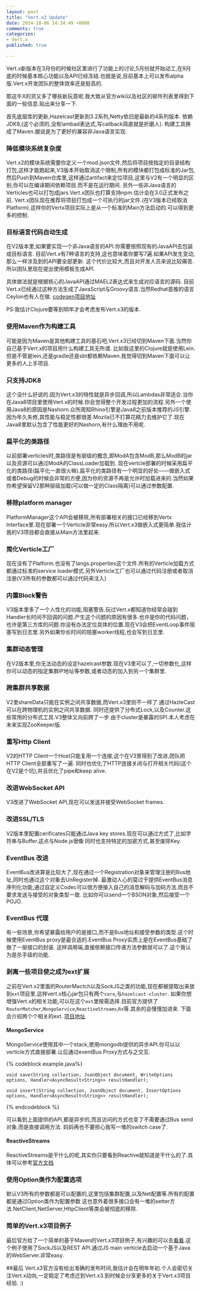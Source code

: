 ```yaml
---
layout: post
title: "Vert.x3 Update"
date: 2014-10-06 14:34:49 +0800
comments: true
categories:
- Vert.x
published: true

---
```


Vert.x新版本在3月份的时候社区里进行了功能上的讨论,5月份就开始动工,在9月底的时候基本核心功能以及API已经冻结.也就是说,目前基本上可以发布alpha版.Vert.x开发团队的整体效率还是挺高的.

那这牛X的货又多了哪些新玩意呢.我大致从官方wiki以及社区的邮件列表里得到下面的一些信息.贴出来分享一下.

首先底层库的更新,Hazelcast更新到3.2系列,Netty依旧是最新的4系列版本.
依赖JDK8,(这个必须的,没有lambad表达式,写callback简直就是折磨人).
构建工具换成了Maven.据说是为了更好的兼容非Java语言实现.

### 降低模块系统复杂度

Vert.x2的模块系统需要你定义一个mod.json文件,然后将项目按指定的目录结构打包,这样才能跑起来,V3版本开始取消这个限制,所有的模块都打包成标准的Jar包,然后Push到Maven仓库里,这样通过artifact来定位项目,这里与V2有一个明显的区别,你可以在编译期间依赖项目.而不是在运行期间.
另外一些非Java语言的Verticles也可以打包成jars.Vert.x团队也打算支持npm.估计会在3.0正式发布之前.
Vert.x团队现在推荐将项目打包成一个可执行的jar文件.(在V3版本已经取消Platform).这样你的Vertx项目实际上是从一个标准的Main方法启动的.可以得到更多的控制.

### 目标语言代码自动生成
在V2版本里,如果要实现一个非Java语言的API.你需要按照现有的JavaAPI去包装成目标语言.
目前Vert.x有7种语言的支持,这也意味着你要写7遍.如果API发生变动,那么一样涉及到的API要全部更新.
这个代价比较大,而且对开发人员来说比较痛苦.所以团队里现在提出使用模板生成API.

具体做法就是根据核心的JavaAPI通过MAEL2表达式来生成对应语言的源码.
目前Vert.x已经通过这种方法生成了JavaScript与Groovy语言.当然Redhat首推的语言Ceylon也有人在做.
[codegen项目地址](https://github.com/vert-x3/codegen)

PS:我估计Clojure要等到明年才会考虑发布Vert.x3的版本.

### 使用Maven作为构建工具
可能是因为Maven是其他构建工具的基石吧,Vert.x3已经切到Maven下面.当然你自己基于Vert.x的项目用什么构建工具无所谓.
比如我这里的Clojure就是使用Lein.但是不管是lein,还是gradle还是sbt都依赖Maven.我觉得切到Maven下面可以让更多的人上手项目.

### 只支持JDK8
这个没什么好说的.因为Vert.x3的特性就是异步回调,所以Lambdas非常适合.当你在Java8项目里使用Vert.x的时候.你会觉得整个开发过程更加的流程.另外一个使用Java8的原因是Nashorn.众所周知Rhino引擎是Java8之前版本推荐的JS引擎.因为年久失修,其性能与稳定性都很差.Mozila已不打算花精力去维护它了.现在Java8里默认包含了性能更好的Nashorn,有什么理由不用呢.

### 扁平化的类路径
以前部署verticles时,类路径是有层级的概念,即ModA包含ModB,那么ModB的jar以及资源可以通过ModA的ClassLoader加载到.
现在vertcle部署的时候采用扁平化的类路径(扁平化一直很火嘛).扁平化的类路径有一个明显的好处——做嵌入式或者Debug的时候会非常的方便,因为你的资源不再是允许时加载进来的.当然如果你希望保留V2那种层级加载(可以做一定的Class隔离)可以通过参数配置.

### 移除platform manager
PlatformManager这个API会被移除,所有部署相关的接口已经移到Vertx Interface里.现在部署一个Verticle非常easy.所以Vert.x3做嵌入式更简单.我估计我的V3项目都会直接从Main方法里起来.

### 简化Verticle工厂
现在没有了Platform.也没有了langs.properties这个文件.所有的Verticle加载方式都通过标准的service loader模式.另外Verticle工厂也可以通过代码注册或者取消注册(V3所有的参数都可以通过代码来注入)

### 内置Block警告
V3版本里多了一个人性化的功能,阻塞警告.玩过Vert.x都知道你经常会碰到Handler长时间不回调的问题.产生这个问题的原因有很多.也许是你的代码问题，也许是第三方库的问题.你没有办法定位具体的位置.现在V3会把EventLoop事件阻塞写到日志里.另外如果你长时间的阻塞worker线程,也会写到日志里.

### 集群动态管理
在V2版本里,你无法动态的设定hazelcast参数.现在V3里可以了,一切参数化,这样你可以动态的指定集群IP地址等参数,或者动态的加入到另一个集群里.

### 跨集群共享数据
V2里shareData只能在实例之间共享数据,而Vert.x3里则不一样了.通过HazleCast可以在跨物理机的实例之间共享数据.
同时还提供了分布式Lock,以及Counter.这些常用的分布式工具.V3整体又向前跨了一步.由于cluster是暴露的SPI.本人考虑在未来实现ZooKeeper版.

### 重写Http Client
V2的HTTP Client一个Host只能复用一个连接,这个在V3里得到了改进,团队把HTTP Client全部重写了一遍.
同时也优化了HTTP连接关闭与打开相关代码(这个在V2是个坑),并且优化了pipe和keep alive.

### 改进WebSocket API
V3改进了WebSocket API,现在可以发送并接受WebSocket frames.

### 改进SSL/TLS
V2版本里配置cerificates只能通过Java key stores.现在可以通过方式了,比如字符串与Buffer.这点与Node.js很像
同时也支持特定的加密方式,甚至废除Key.


### EventBus 改进
EventBus改进算是比较大了,现在通过一个Registration对象来管理注册的Bus地址,同时也通过这个对象去UnRegister掉.
最激动人心的莫过于提供EventBus消息序列化功能,通过自定义Codec可以很方便接入自己的消息解码与加码方法.而且不要求发送与接受的对象类型一致.
比如你可以send一个BSON对象,然后接受一个POJO.

### EventBus 代理
有一些场景,你希望暴露给用户的是接口,而不是Bus地址和接受参数的类型.这个时候使用EventBus proxy是最合适的.EventBus Proxy实质上是在EventBus基础了做了一层接口的封装.
这样调用端,直接依赖接口传递方法参数就可以了.这个我认为是杀手级的功能.

### 剥离一些项目使之成为ext扩展
之前在Vert.x2里面的RouterMactch以及SockJS之类的功能,现在都被提取出来放到`ext`项目里.这样vert.x核心jar包只有两个`core`,与`hazelcast-cluster`.
如果你想增强Vert.x的相关功能,可以在这个`ext`里按需选择.目前官方提供了`RouterMatcher`,`MongoService`,`ReactiveStreams`,`Rx`等.其余的会慢慢加进来.
下面会介绍两个个相关的ext.
[项目地址](https://github.com/vert-x3/vertx-examples)

#### MongoService
MongoService使用其中一个stack,使用mongodb提供的异步API.你可以以verticle方式直接部署.让后通过eventBus Proxy方式与之交互.

{% codeblock example.java%}

    void save(String collection, JsonObject document, WriteOptions options, Handler<AsyncResult<String>> resultHandler);

    void insert(String collection, JsonObject document, InsertOptions options, Handler<AsyncResult<String>> resultHandler);

{% endcodeblock  %}

可以看到上面提供的API,都是异步的,而且访问的方式也变了不需要通过Bus send对象.而是直接调用方法.
妈妈再也不要担心我写一堆的switch case了.

#### ReactiveStreams
ReactiveStreams是干什么的呢,其实你只要看到Reactive就知道是干什么的了.具体可以参考[官方文档](http://www.reactive-streams.org/)

### 使用Option类作为配置选项
默认V3所有的参数都是可以配置的,这里包括集群配置,以及Net配置等.所有的配置都是通过Option类作为配置参数
这也意外着很多接口会有一堆的setter方法.NetClient,NetServer,HttpClient等类会被彻底的移除.

### 简单的Vert.x3项目例子
最后官方给了一个简单的基于Maven的Vert.x3项目例子,有兴趣的可以去[看看](https://github.com/vert-x3/example-proj).这个例子使用了SockJS以及REST API.通过JS main verticle去启动一个基于Java的WebServer.非常easy.

##最后
Vert.x3官方没有给出准确的发布时间,我估计会在明年年初.个人会密切关注Vert.x动向,一定稳定了考虑迁到Vert.x3.到时候会分享更多的关于Vert.x3项目经验. :)









